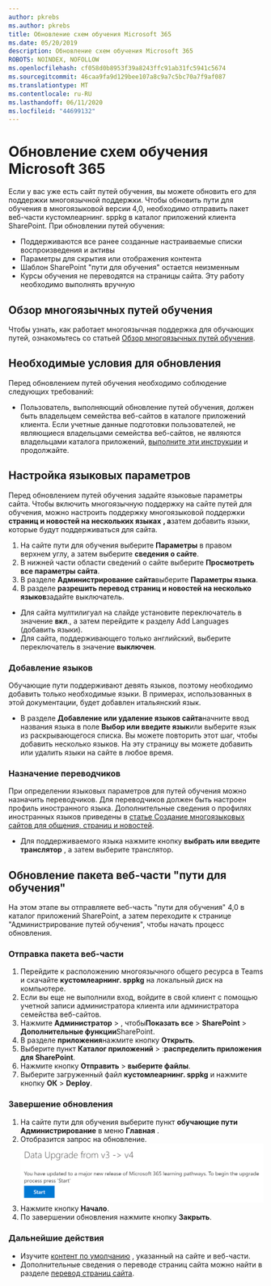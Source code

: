 ```yaml
---
author: pkrebs
ms.author: pkrebs
title: Обновление схем обучения Microsoft 365
ms.date: 05/20/2019
description: Обновление схем обучения Microsoft 365
ROBOTS: NOINDEX, NOFOLLOW
ms.openlocfilehash: cf058d0b8953f39a8243ffc91ab31fc5941c5674
ms.sourcegitcommit: 46caa9fa9d129bee107a8c9a7c5bc70a7f9af087
ms.translationtype: MT
ms.contentlocale: ru-RU
ms.lasthandoff: 06/11/2020
ms.locfileid: "44699132"
---
```

# <a name="update-microsoft-365-learning-pathways"></a>Обновление схем обучения Microsoft 365
Если у вас уже есть сайт путей обучения, вы можете обновить его для поддержки многоязычной поддержки. Чтобы обновить пути для обучения в многоязыковой версии 4,0, необходимо отправить пакет веб-части кустомлеарнинг. sppkg в каталог приложений клиента SharePoint. При обновлении путей обучения:  

- Поддерживаются все ранее созданные настраиваемые списки воспроизведения и активы
- Параметры для скрытия или отображения контента
- Шаблон SharePoint "пути для обучения" остается неизменным
- Курсы обучения не переводятся на страницы сайта. Эту работу необходимо выполнять вручную

## <a name="read-the-learning-pathways-multilingual-overview"></a>Обзор многоязычных путей обучения
Чтобы узнать, как работает многоязычная поддержка для обучающих путей, ознакомьтесь со статьей [Обзор многоязычных путей обучения](custom_overview_ml.md). 

## <a name="prerequisites-to-update"></a>Необходимые условия для обновления
Перед обновлением путей обучения необходимо соблюдение следующих требований:
- Пользователь, выполняющий обновление путей обучения, должен быть владельцем семейства веб-сайтов в каталоге приложений клиента. Если учетные данные подготовки пользователей, не являющиеся владельцами семейства веб-сайтов, не являются владельцами каталога приложений, [выполните эти инструкции](addappadmin.md) и продолжайте. 

## <a name="set-language-settings"></a>Настройка языковых параметров 
Перед обновлением путей обучения задайте языковые параметры сайта. Чтобы включить многоязычную поддержку на сайте путей для обучения, можно настроить поддержку многоязыковой поддержки **страниц и новостей на нескольких языках** **, а**затем добавить языки, которые будут поддерживаться для сайта.
1.  На сайте пути для обучения выберите **Параметры** в правом верхнем углу, а затем выберите **сведения о сайте**.
2.  В нижней части области сведений о сайте выберите **Просмотреть все параметры сайта**.
3.  В разделе **Администрирование сайта**выберите **Параметры языка**.
4.  В разделе **разрешить перевод страниц и новостей на несколько языков**задайте выключатель. 
- Для сайта мултилигуал на слайде установите переключатель в значение **вкл**., а затем перейдите к разделу Add Languages (добавить языки). 
- Для сайта, поддерживающего только английский, выберите переключатель в значение **выключен**.

### <a name="add-languages"></a>Добавление языков
Обучающие пути поддерживают девять языков, поэтому необходимо добавить только необходимые языки. В примерах, использованных в этой документации, будет добавлен итальянский язык. 
- В разделе **Добавление или удаление языков сайта**начните ввод названия языка в поле **Выбор или введите язык**или выберите язык из раскрывающегося списка. Вы можете повторить этот шаг, чтобы добавить несколько языков. На эту страницу вы можете добавить или удалить языки на сайте в любое время.
 
### <a name="assign-translators"></a>Назначение переводчиков
При определении языковых параметров для путей обучения можно назначить переводчиков. Для переводчиков должен быть настроен профиль иностранного языка. Дополнительные сведения о профилях иностранных языков приведены в [статье Создание многоязыковых сайтов для общения, страниц и новостей](https://support.office.com/en-us/article/2bb7d610-5453-41c6-a0e8-6f40b3ed750c).  
- Для поддерживаемого языка нажмите кнопку **выбрать или введите транслятор** , а затем выберите транслятор. 

## <a name="update-the-learning-pathways-web-part-package"></a>Обновление пакета веб-части "пути для обучения"
На этом этапе вы отправляете веб-часть "пути для обучения" 4,0 в каталог приложений SharePoint, а затем переходите к странице "Администрирование путей обучения", чтобы начать процесс обновления.

### <a name="upload-the-web-part-package"></a>Отправка пакета веб-части
1.  Перейдите к расположению многоязычного общего ресурса в Teams и скачайте **кустомлеарнинг. sppkg** на локальный диск на компьютере. 
2.  Если вы еще не выполнили вход, войдите в свой клиент с помощью учетной записи администратора клиента или администратора семейства веб-сайтов. 
3.  Нажмите **Администратор**  >  , чтобы**Показать все**  >  **SharePoint**  >  **Дополнительные функции**SharePoint. 
4.  В разделе **приложения**нажмите кнопку **Открыть**. 
5.  Выберите пункт **Каталог приложений**  >  :**распределить приложения для SharePoint**. 
6.  Нажмите кнопку **Отправить**  >  **выберите файлы**. 
7.  Выберите загруженный файл **кустомлеарнинг. sppkg** и нажмите кнопку **ОК**  >  **Deploy**. 

### <a name="complete-the-update"></a>Завершение обновления
1.  На сайте пути для обучения выберите пункт **обучающие пути Администрирование** в меню **Главная** . 
2.  Отобразится запрос на обновление. 
![custom_update_adminprompt_ml.png](media/custom_update_adminprompt_ml.png)
3.  Нажмите кнопку **Начало**. 
4. По завершении обновления нажмите кнопку **Закрыть**. 

### <a name="next-steps"></a>Дальнейшие действия
- Изучите [контент по умолчанию](custom_exploresite.md) , указанный на сайте и веб-части.
- Дополнительные сведения о переводе страниц сайта можно найти в разделе [перевод страниц сайта](custom_translate_page_ml.md). 

